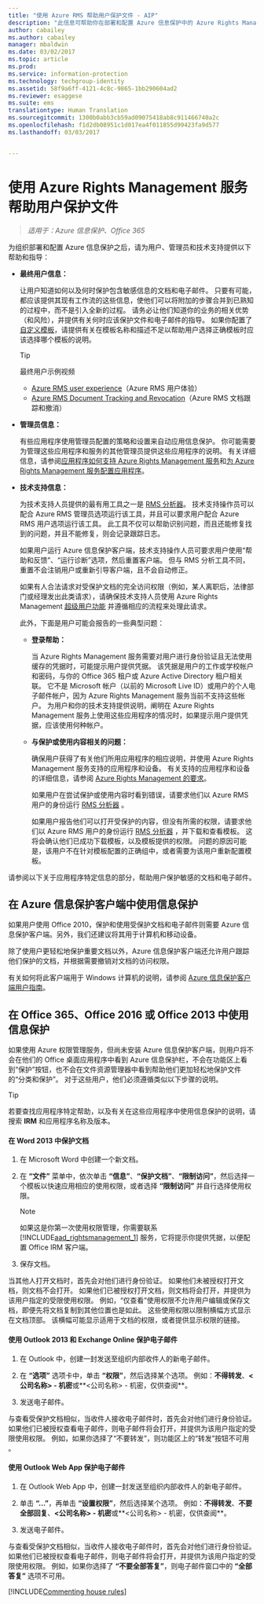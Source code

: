 ```yaml
---
title: "使用 Azure RMS 帮助用户保护文件 - AIP"
description: "此信息可帮助你在部署和配置 Azure 信息保护中的 Azure Rights Management 之后，为用户、管理员和技术支持提供指导。"
author: cabailey
ms.author: cabailey
manager: mbaldwin
ms.date: 03/02/2017
ms.topic: article
ms.prod: 
ms.service: information-protection
ms.technology: techgroup-identity
ms.assetid: 58f9a6ff-4121-4c8c-9865-1bb290604ad2
ms.reviewer: esaggese
ms.suite: ems
translationtype: Human Translation
ms.sourcegitcommit: 1300b0abb3cb59ad09075418ab8c911466740a2c
ms.openlocfilehash: f1d2db08951c1d017ea4f011855d99423fa9d577
ms.lasthandoff: 03/03/2017


---
```


# <a name="helping-users-to-protect-files-by-using-the-azure-rights-management-service"></a>使用 Azure Rights Management 服务帮助用户保护文件

>*适用于：Azure 信息保护、Office 365*

为组织部署和配置 Azure 信息保护之后，请为用户、管理员和技术支持提供以下帮助和指导：

-   **最终用户信息：**

    让用户知道如何以及何时保护包含敏感信息的文档和电子邮件。 只要有可能，都应该提供其现有工作流的这些信息，使他们可以将附加的步骤合并到已熟知的过程中，而不是引入全新的过程。 请务必让他们知道你的业务的相关优势（和风险），并提供有关何时应该保护文件和电子邮件的指导。 如果你配置了 [自定义模板](configure-custom-templates.md)，请提供有关在模板名称和描述不足以帮助用户选择正确模板时应该选择哪个模板的说明。

    > [!TIP]
    > 最终用户示例视频
    >
    > -   [Azure RMS user experience](http://channel9.msdn.com/Series/Information-Protection/Azure-RMS-user-experience)（Azure RMS 用户体验）
    > -   [Azure RMS Document Tracking and Revocation](http://channel9.msdn.com/Series/Information-Protection/Azure-RMS-Document-Tracking-and-Revocation)（Azure RMS 文档跟踪和撤消）

-   **管理员信息：**

    有些应用程序使用管理员配置的策略和设置来自动应用信息保护。 你可能需要为管理这些应用程序和服务的其他管理员提供这些应用程序的说明。 有关详细信息，请参阅[应用程序如何支持 Azure Rights Management 服务](../understand-explore/applications-support.md)和[为 Azure Rights Management 服务配置应用程序](configure-applications.md)。

-   **技术支持信息：**

    为技术支持人员提供的最有用工具之一是 [RMS 分析器](https://www.microsoft.com/en-us/download/details.aspx?id=46437)。 技术支持操作员可以配合 Azure RMS 管理员选项运行该工具，并且可以要求用户配合 Azure RMS 用户选项运行该工具。 此工具不仅可以帮助识别问题，而且还能修复找到的问题，并且不能修复，则会记录跟踪日志。
    
    如果用户运行 Azure 信息保护客户端，技术支持操作人员可要求用户使用“帮助和反馈”、“运行诊断”选项，然后重置客户端。 但与 RMS 分析工具不同，重置不会注销用户或重新引导客户端，且不会自动修正。

    如果有人合法请求对受保护文档的完全访问权限（例如，某人离职后，法律部门或经理发出此类请求），请确保技术支持人员使用 Azure Rights Management [超级用户功能](configure-super-users.md) 并遵循相应的流程来处理此请求。

    此外，下面是用户可能会报告的一些典型问题：

    -   **登录帮助：**

        当 Azure Rights Management 服务需要对用户进行身份验证且无法使用缓存的凭据时，可能提示用户提供凭据。 该凭据是用户的工作或学校帐户和密码，与你的 Office 365 租户或 Azure Active Directory 租户相关联。 它不是 Microsoft 帐户（以前的 Microsoft Live ID）或用户的个人电子邮件帐户，因为 Azure Rights Management 服务当前不支持这些帐户。 为用户和你的技术支持提供说明，阐明在 Azure Rights Management 服务上使用这些应用程序的情况时，如果提示用户提供凭据，应该使用何种帐户。

    -   **与保护或使用内容相关的问题：**

        确保用户获得了有关他们所用应用程序的相应说明，并使用 Azure Rights Management 服务支持的应用程序和设备。 有关支持的应用程序和设备的详细信息，请参阅 [Azure Rights Management 的要求](../get-started/requirements-azure-rms.md)。

        如果用户在尝试保护或使用内容时看到错误，请要求他们以 Azure RMS 用户的身份运行 [RMS 分析器](https://www.microsoft.com/en-us/download/details.aspx?id=46437) 。

        如果用户报告他们可以打开受保护的内容，但没有所需的权限，请要求他们以 Azure RMS 用户的身份运行 [RMS 分析器](https://www.microsoft.com/en-us/download/details.aspx?id=46437) ，并下载和查看模板。 这将会确认他们已成功下载模板，以及模板提供的权限。 问题的原因可能是，该用户不在针对模板配置的正确组中，或者需要为该用户重新配置模板。

请参阅以下关于应用程序特定信息的部分，帮助用户保护敏感的文档和电子邮件。

## <a name="using-information-protection-with-the-azure-information-protection-client"></a>在 Azure 信息保护客户端中使用信息保护
如果用户使用 Office 2010，保护和使用受保护文档和电子邮件则需要 Azure 信息保护客户端。另外，我们还建议将其用于计算机和移动设备。

除了使用户更轻松地保护重要文档以外，Azure 信息保护客户端还允许用户跟踪他们保护的文档，并根据需要撤销对文档的访问权限。

有关如何将此客户端用于 Windows 计算机的说明，请参阅 [Azure 信息保护客户端用户指南](../rms-client/client-user-guide.md)。


## <a name="using-information-protection-with-office-365-office-2016-or-office-2013"></a>在 Office 365、Office 2016 或 Office 2013 中使用信息保护
如果使用 Azure 权限管理服务，但尚未安装 Azure 信息保护客户端，则用户将不会在他们的 Office 桌面应用程序中看到 Azure 信息保护栏，不会在功能区上看到“保护”按钮，也不会在文件资源管理器中看到帮助他们更加轻松地保护文件的“分类和保护”。 对于这些用户，他们必须遵循类似以下步骤的说明。

> [!TIP]
> 若要查找应用程序特定帮助，以及有关在这些应用程序中使用信息保护的说明，请搜索 **IRM** 和应用程序名称及版本。

#### <a name="to-protect-a-document-in-word-2013"></a>在 Word 2013 中保护文档

1.  在 Microsoft Word 中创建一个新文档。

2.  在 **“文件”** 菜单中，依次单击 **“信息”**、**“保护文档”**、**“限制访问”**，然后选择一个模板以快速应用相应的使用权限，或者选择 **“限制访问”** 并自行选择使用权限。

    > [!NOTE]
    > 如果这是你第一次使用权限管理，你需要联系 [!INCLUDE[aad_rightsmanagement_1](../includes/aad_rightsmanagement_1_md.md)] 服务，它将提示你提供凭据，以便配置 Office IRM 客户端。

3.  保存文档。

当其他人打开文档时，首先会对他们进行身份验证。 如果他们未被授权打开文档，则文档不会打开。 如果他们已被授权打开文档，则文档将会打开，并提供为该用户指定的受限使用权限。 例如，“仅查看”使用权限不允许用户编辑或保存文档，即便先将文档复制到其他位置也是如此。 这些使用权限以限制横幅方式显示在文档顶部。 该横幅可能显示适用于文档的权限，或者提供显示权限的链接。

#### <a name="to-protect-an-email-message-using-outlook-2013-and-exchange-online"></a>使用 Outlook 2013 和 Exchange Online 保护电子邮件

1.  在 Outlook 中，创建一封发送至组织内部收件人的新电子邮件。

2.  在 **“选项”** 选项卡中，单击 **“权限”**，然后选择某个选项。 例如：**不得转发**、**&lt;公司名称&gt; - 机密**或**&lt;公司名称&gt; - 机密，仅供查阅**。

3.  发送电子邮件。

与查看受保护文档相似，当收件人接收电子邮件时，首先会对他们进行身份验证。 如果他们已被授权查看电子邮件，则电子邮件将会打开，并提供为该用户指定的受限使用权限。 例如，如果你选择了“不要转发”，则功能区上的“转发”按钮不可用 。

#### <a name="to-protect-an-email-message-using-the-outlook-web-app"></a>使用 Outlook Web App 保护电子邮件

1.  在 Outlook Web App 中，创建一封发送至组织内部收件人的新电子邮件。

2.  单击 **“...”**，再单击 **“设置权限”**，然后选择某个选项。 例如：**不得转发**、**不要全部回复**、**&lt;公司名称&gt; - 机密**或**&lt;公司名称&gt; - 机密，仅供查阅**。

3.  发送电子邮件。

与查看受保护文档相似，当收件人接收电子邮件时，首先会对他们进行身份验证。 如果他们已被授权查看电子邮件，则电子邮件将会打开，并提供为该用户指定的受限使用权限。 例如，如果你选择了 **“不要全部答复”**，则电子邮件窗口中的 **“全部答复”** 选项不可用。

[!INCLUDE[Commenting house rules](../includes/houserules.md)]



